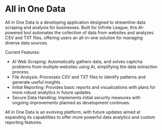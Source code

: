 # All in One Data

All in One Data is a developing application designed to streamline data scraping and analysis for businesses. Built for Infinite League, this AI-powered tool automates the collection of data from websites and analyzes CSV and TXT files, offering users an all-in-one solution for managing diverse data sources.

Current Features:
- AI Web Scraping: Automatically gathers data, and solves captcha problems from multiple websites using AI, simplifying the data extraction process.
- File Analysis: Processes CSV and TXT files to identify patterns and generate useful insights.
- Initial Reporting: Provides basic reports and visualizations with plans for more robust analytics in future updates.
- Secure Data Handling: Implements initial security measures with ongoing improvements planned as development continues.

All in One Data is an evolving platform, with future updates aimed at expanding its capabilities to offer more powerful data analytics and custom reporting features.

